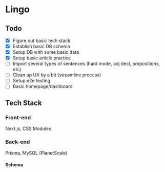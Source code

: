 # Lingo

## Todo

- [x] Figure out basic tech stack
- [x] Establish basic DB schema
- [x] Setup DB with some basic data
- [x] Setup basic article practice
- [ ] Import several types of sentences (hard mode, adj decl, prepositions, etc)
- [ ] Clean up UX by a bit (streamline process)
- [ ] Setup e2e testing
- [ ] Basic homepage/dashboard

## Tech Stack

### Front-end

Next.js, CSS Modules

### Back-end

Prisma, MySQL (PlanetScale)

#### Schema
